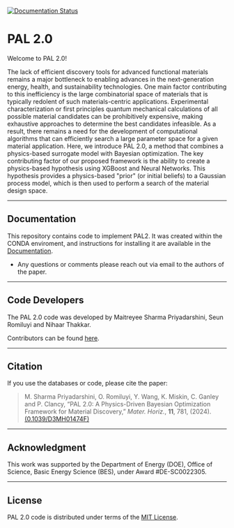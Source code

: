 [![Documentation Status](https://readthedocs.org/projects/pal2/badge/?version=latest)](http://pal2.readthedocs.io/)

# PAL 2.0
Welcome to PAL 2.0!

The lack of efficient discovery tools for advanced functional materials remains a major bottleneck to enabling advances in the next-generation energy, health, and sustainability technologies. One main factor contributing to this inefficiency is the large combinatorial space of materials that is typically redolent of such materials-centric applications. Experimental characterization or first principles quantum mechanical calculations of all possible material candidates can be prohibitively expensive, making exhaustive approaches to determine the best candidates infeasible. As a result, there remains a need for the development of computational algorithms that can efficiently search a large parameter space for a given material application. Here, we introduce PAL 2.0, a method that combines a physics-based surrogate model with Bayesian optimization. The key contributing factor of our proposed framework is the ability to create a physics-based hypothesis using XGBoost and Neural Networks. This hypothesis provides a physics-based "prior" (or initial beliefs) to a Gaussian process model, which is then used to perform a search of the material design space.

<hr>

Documentation
----------------

This repository contains code to implement PAL2. It 
was created within the CONDA enviroment, and instructions 
for installing it are available in the [Documentation](http://pal2.readthedocs.io/).

* Any questions or comments please reach out via email
to the authors of the paper.

<hr>

Code Developers
----------------

The PAL 2.0 code was developed by Maitreyee Sharma Priyadarshini, Seun Romiluyi and Nihaar Thakkar.

Contributors can be found [here](https://github.com/ClancyLab/PAL2/graphs/contributors).

<hr>

Citation
----------------
If you use the databases or code, please cite the paper:

>M. Sharma Priyadarshini, O. Romiluyi, Y. Wang, K. Miskin, C. Ganley and P. Clancy, “PAL 2.0: A Physics-Driven Bayesian Optimization Framework for Material Discovery,” _Mater. Horiz._, **11**, 781, (2024). [(0.1039/D3MH01474F)](http://doi.org/10.1039/D3MH01474F)

<hr>

Acknowledgment
----------------

This work was supported by 
the Department of Energy (DOE), Office of Science, Basic Energy Science (BES), under Award #DE-SC0022305.

<hr>

License
----------------

PAL 2.0 code is distributed under terms of the [MIT License](https://github.com/ClancyLab/PAL2/blob/main/LICENSE.txt).
